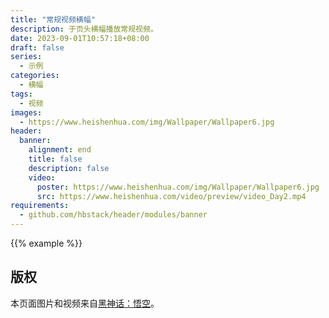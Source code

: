 ```yaml
---
title: "常规视频横幅"
description: 于页头横幅播放常规视频。
date: 2023-09-01T10:57:18+08:00
draft: false
series:
  - 示例
categories:
  - 横幅
tags:
  - 视频
images:
  - https://www.heishenhua.com/img/Wallpaper/Wallpaper6.jpg
header:
  banner:
    alignment: end
    title: false
    description: false
    video:
      poster: https://www.heishenhua.com/img/Wallpaper/Wallpaper6.jpg
      src: https://www.heishenhua.com/video/preview/video_Day2.mp4
requirements:
  - github.com/hbstack/header/modules/banner
---
```


{{% example %}}

## 版权

本页面图片和视频来自[黑神话：悟空](https://heishenhua.com/)。
